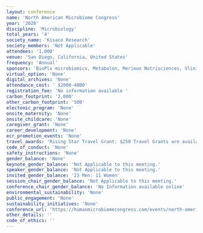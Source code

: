 ```yaml
---
layout: conference 
name: 'North American Microbiome Congress'
year: '2020'
discipline: 'Microbiology'
total_years: '4'
society_name: 'Kisaco Research'
society_members: 'Not Applicable'
attendees: '1,000'
venue: 'San Diego, California, United States'
frequency: 'Annual'
sponsors: 'BioPlx microbiomics, Metabolon, Merieux Nutrisciences, Vlinical Microbiomics, Biose Industrie, Bio-Me Microbiome profiling, DLA Piper, Zymo Research, Symprove, Diversigen, COSMOID, QuayPharma, Baseclear'
virtual_option: 'None'
digital_archives: 'None'
attendance_cost: ' $2000-4000'
registration_fee: 'No information available '
carbon_footprint: '2,000'
other_carbon_footprint: '500'
electonic_program: 'None'
onsite_maternity: 'None'
onsite_childcare: 'None'
caregiver_grant: 'None'
career_development: 'None'
ecr_promotion_events: 'None'
travel_awards: 'Rising Star Travel Grant: $250 Travel Grants are available for five young researchers (defined as having completed their PhD within the last 5 years). '
code_of_conduct: 'None'
safety_instructions: 'None'
gender_balance: 'None'
keynote_gender_balance: 'Not Applicable to this meeting.'
speaker_gender_balance: 'Not Applicable to this meeting.'
invited_gender_balance: '23 Men: 11 Women'
session_chair_gender_balance: 'Not Applicable to this meeting.'
conference_chair_gender_balance: 'No Information available online'
environmental_sustainability: 'None'
public_engagement: 'None'
sustainability_initiatives: 'None'
conference_url: 'https://humanmicrobiomecongress.com/events/north-america-microbiome-congress'
other_details: ''
code_of_ethics: ''
---
```

